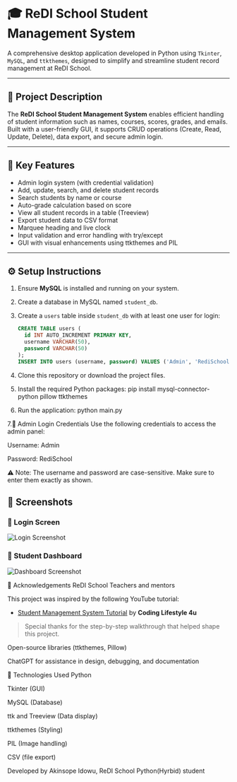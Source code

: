 # 🎓 ReDI School Student Management System

A comprehensive desktop application developed in Python using `Tkinter`, `MySQL`, and `ttkthemes`, designed to simplify and streamline student record management at ReDI School.

---

## 📝 Project Description

The **ReDI School Student Management System** enables efficient handling of student information such as names, courses, scores, grades, and emails. Built with a user-friendly GUI, it supports CRUD operations (Create, Read, Update, Delete), data export, and secure admin login.

---

## 🚀 Key Features

- Admin login system (with credential validation)
- Add, update, search, and delete student records
- Search students by name or course
- Auto-grade calculation based on score
- View all student records in a table (Treeview)
- Export student data to CSV format
- Marquee heading and live clock
- Input validation and error handling with try/except
- GUI with visual enhancements using ttkthemes and PIL

---

## ⚙️ Setup Instructions

1. Ensure **MySQL** is installed and running on your system.
2. Create a database in MySQL named `student_db`.
3. Create a `users` table inside `student_db` with at least one user for login:
   ```sql
   CREATE TABLE users (
     id INT AUTO_INCREMENT PRIMARY KEY,
     username VARCHAR(50),
     password VARCHAR(50)
   );
   INSERT INTO users (username, password) VALUES ('Admin', 'RediSchool');
4. Clone this repository or download the project files.

5. Install the required Python packages:
    pip install mysql-connector-python pillow ttkthemes

6.  Run the application:
    python main.py
   
7.🔐 Admin Login Credentials
Use the following credentials to access the admin panel:

Username: Admin

Password: RediSchool

⚠️ Note: The username and password are case-sensitive. Make sure to enter them exactly as shown.

## 📸 Screenshots

### 🔐 Login Screen
![Login Screenshot](images/login.png)

### 🧾 Student Dashboard
![Dashboard Screenshot](images/dashboard.png)


🤝 Acknowledgements
ReDI School Teachers and mentors

This project was inspired by the following YouTube tutorial:

- [Student Management System Tutorial]([https://www.youtube.com/watch?v=example](https://youtu.be/k9ICA7LDIZQ?si=lM6tCC1Le-C9Ruy7)) by **Coding Lifestyle 4u**

> Special thanks for the step-by-step walkthrough that helped shape this project.

Open-source libraries (ttkthemes, Pillow)

ChatGPT for assistance in design, debugging, and documentation



🧪 Technologies Used
  Python
  
  Tkinter (GUI)
  
  MySQL (Database)
  
  ttk and Treeview (Data display)
  
  ttkthemes (Styling)
  
  PIL (Image handling)

  CSV (file export)



Developed by Akinsope Idowu, ReDI School Python(Hyrbid) student

